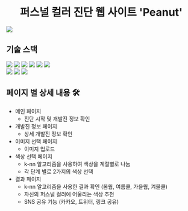<h1 align="center">퍼스널 컬러 진단 웹 사이트 'Peanut'</h1>
<img src="https://user-images.githubusercontent.com/72064966/183445568-22d7f6c8-7101-411d-91e4-5a70d8078cc1.JPG">

## 기술 스택
<p>
  <img src="https://img.shields.io/badge/Django-092E20?style=flat-square&logo=Django&logoColor=white"/>
<img src="https://img.shields.io/badge/Python-3776AB?style=flat-square&logo=Python&logoColor=white"/>
<img src="https://img.shields.io/badge/Heroku-531FAC?style=flat-square&logo=Heroku&logoColor=white"/>
<img src="https://img.shields.io/badge/HTML5-E34F26?style=flat-square&logo=HTML5&logoColor=white"/>
<img src="https://img.shields.io/badge/CSS3-1572B6?style=flat-square&logo=CSS3&logoColor=white"/>
<img src="https://img.shields.io/badge/JavaScript-F7DF1E?style=flat-square&logo=JavaScript&logoColor=white"/>
<Br>
<img src="https://img.shields.io/badge/TensorFlow-F5A329?style=flat-square&logo=TensorFlow&logoColor=white"/>
<img src="https://img.shields.io/badge/Google Colab-C3602C?style=flat-square&logo=GoogleColab&logoColor=white"/>
<img src="https://img.shields.io/badge/Keras-C90000?style=flat-square&logo=Keras&logoColor=white"/>

</p>

## 페이지 별 상세 내용 🛠 
* 메인 페이지
  * 진단 시작 및 개발진 정보 확인
* 개발진 정보 페이지
  * 상세 개발진 정보 확인
* 이미지 선택 페이지
  * 이미지 업로드
* 색상 선택 페이지
  * k-nn 알고리즘을 사용하여 색상을 계절별로 나눔
  * 각 단계 별로 2가지의 색상 선택
* 결과 페이지
  * k-nn 알고리즘을 사용한 결과 확인 (봄웜, 여름쿨, 가을웜, 겨울쿨)
  * 자신의 퍼스널 컬러에 어울리는 색상 추천
  * SNS 공유 기능 (카카오, 트위터, 링크 공유)
